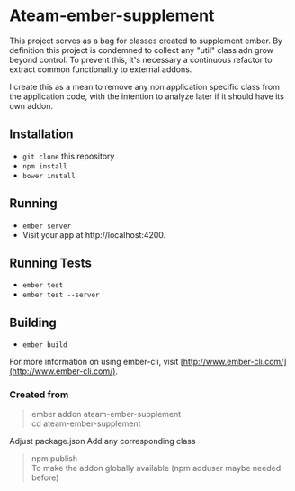 # Ateam-ember-supplement

This project serves as a bag for classes created to supplement ember.
 By definition this project is condemned to collect any "util" class adn grow beyond control. To prevent this, it's 
 necessary a continuous refactor to extract common functionality to external addons.

I create this as a mean to remove any non application specific class from the application code, with the intention
to analyze later if it should have its own addon. 

## Installation

* `git clone` this repository
* `npm install`
* `bower install`

## Running

* `ember server`
* Visit your app at http://localhost:4200.

## Running Tests

* `ember test`
* `ember test --server`

## Building

* `ember build`

For more information on using ember-cli, visit [http://www.ember-cli.com/](http://www.ember-cli.com/).

### Created from

> ember addon ateam-ember-supplement  
> cd ateam-ember-supplement

Adjust package.json
Add any corresponding class

> npm publish  
To make the addon globally available (npm adduser maybe needed before)  
